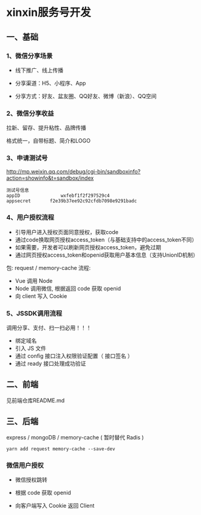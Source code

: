 # xinxin服务号开发

## 一、基础

### 1、微信分享场景

- 线下推广、线上传播
- 分享渠道：H5、小程序、App

- 分享方式：好友、盆友圈、QQ好友、微博（新浪）、QQ空间



### 2、微信分享收益

拉新、留存、提升粘性、品牌传播

格式统一，自带标题、简介和LOGO



### 3、申请测试号

http://mp.weixin.qq.com/debug/cgi-bin/sandboxinfo?action=showinfo&t=sandbox/index



```
测试号信息
appID				wxfebf1f2f297529c4
appsecret		f2e39b37ee92c92cfdb7098e9291badc
```



### 4、用户授权流程

- 引导用户进入授权页面同意授权，获取code
- 通过code换取网页授权access_token（与基础支持中的access_token不同）
- 如果需要，开发者可以刷新网页授权access_token，避免过期
- 通过网页授权access_token和openid获取用户基本信息（支持UnionID机制）

包: request / memory-cache
流程: 
- Vue 调用 Node
- Node 调用微信, 根据返回 code 获取 openid
- 向 client 写入 Cookie

### 5、JSSDK调用流程

调用分享、支付、扫一扫必用！！！

- 绑定域名
- 引入 JS 文件
- 通过 config 接口注入权限验证配置（ 接口签名 ）
- 通过 ready 接口处理成功验证



## 二、前端
见前端仓库README.md



## 三、后端
express / mongoDB / memory-cache ( 暂时替代 Radis )

```shell
yarn add request memory-cache --save-dev
```



### 微信用户授权

- 微信授权跳转

- 根据 code 获取 openid
- 向客户端写入 Cookie 返回 Client
